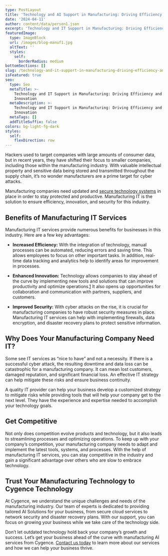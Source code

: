```yaml
---
type: PostLayout
title: 'Technology and AI Support in Manufacturing: Driving Efficiency and Innovation'
date: '2024-04-11'
author: content/data/person1.json
excerpt: 'Technology and IT Support in Manufacturing: Driving Efficiency and Innovation'
featuredImage:
  type: ImageBlock
  url: /images/blog-manuf1.jpg
  altText: ''
  styles:
    self:
      borderRadius: medium
bottomSections: []
slug: /technology-and-it-support-in-manufacturing-driving-efficiency-and-innovation
isFeatured: true
seo:
  type: Seo
  metaTitle: >-
    Technology and IT Support in Manufacturing: Driving Efficiency and
    Innovation
  metaDescription: >-
    Technology and IT Support in Manufacturing: Driving Efficiency and
    Innovation
  metaTags: []
  addTitleSuffix: false
colors: bg-light-fg-dark
styles:
  self:
    flexDirection: row
---
```

Hackers used to target companies with large amounts of consumer data, but in recent years, they have shifted their focus to smaller companies, including those within the manufacturing industry. With valuable intellectual property and sensitive data being stored and transmitted throughout the supply chain, it’s no wonder manufacturers are a prime target for cyber attacks.

Manufacturing companies need updated and [secure technology systems](https://www.cygencetech.com/service/manufacturing-it-services/) in place in order to stay protected and productive. Manufacturing IT is the solution to ensure efficiency, innovation, and security for this industry.

## **Benefits of Manufacturing IT Services**

Manufacturing IT services provide numerous benefits for businesses in this industry. Here are a few key advantages:

*   **Increased Efficiency:** With the integration of technology, manual processes can be automated, reducing errors and saving time. This allows employees to focus on other important tasks. In addition, real-time data tracking and analytics help to identify areas for improvement in processes.

*   **Enhanced Innovation:** Technology allows companies to stay ahead of the curve by implementing new tools and solutions that can improve productivity and optimize operations.[1](https://www.forbes.com/sites/forbescoachescouncil/2024/04/24/how-to-successfully-organize-your-business-operations-for-service-based-businesses/?sh=32b607b73bb1) It also opens up opportunities for collaboration and communication with partners, suppliers, and customers.

*   **Improved Security:** With cyber attacks on the rise, it is crucial for manufacturing companies to have robust security measures in place. Manufacturing IT services can help with implementing firewalls, data encryption, and disaster recovery plans to protect sensitive information.

## **Why Does Your Manufacturing Company Need IT?**

Some see IT services as “nice to have” and not a necessity. If there is a successful cyber attack, the resulting downtime and data loss can be catastrophic for a manufacturing company. It can mean lost customers, damaged reputation, and significant financial loss. An effective IT strategy can help mitigate these risks and ensure business continuity.

A quality IT provider can help your business develop a customized strategy to mitigate risks while providing tools that will help your company get to the next level. They have the experience and expertise needed to accomplish your technology goals.

## **Get Competitive**

Not only does competition evolve products and technology, but it also leads to streamlining processes and optimizing operations. To keep up with your company’s competition, your manufacturing company needs to adapt and implement the latest tools, systems, and processes. With the help of manufacturing IT services, you can stay competitive in the industry and gain a significant advantage over others who are slow to embrace technology.

## **Trust Your Manufacturing Technology to Cygence Technology**

At Cygence, we understand the unique challenges and needs of the manufacturing industry. Our team of experts is dedicated to providing tailored AI Solutions for your business, from secure cloud services to network security and disaster recovery plans. With our support, you can focus on growing your business while we take care of the technology side.

Don’t let outdated technology hold back your company’s growth and success. Let’s get your business ahead of the curve with manufacturing AI services from Cygence. [Contact us today](https://www.cygencetech.com/contact/) to learn more about our services and how we can help your business thrive.
